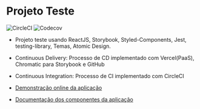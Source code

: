 # Projeto Teste

![CircleCI](https://img.shields.io/circleci/build/github/GuilhermeBeneti1990/React_Project_2021?style=plastic)
![Codecov](https://img.shields.io/codecov/c/github/GuilhermeBeneti1990/React_Project_2021?style=plastic)

- Projeto teste usando ReactJS, Storybook, Styled-Components, Jest, testing-library, Temas, Atomic Design.

- Continuous Delivery: Processo de CD implementado com Vercel(PaaS), Chromatic para Storybook e GitHub

- Continuous Integration: Processo de CI implementado com CircleCI

- [Demonstração online da aplicação](https://react-project-2021-5njkblu1r-guilhermebeneti1990.vercel.app)
- [Documentação dos componentes da aplicação]()
